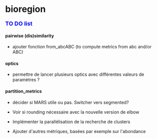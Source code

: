 # bioregion

**<span style="color:blue"><font size="4">TO DO list</span></font>**

#### pairwise (dis)similarity

* ajouter fonction from_abcABC (to compute metrics from abc and/or ABC)

#### optics

* permettre de lancer plusieurs optics avec différentes valeurs de paramètres ?

#### partition_metrics

* décider si MARS utile ou pas. Switcher vers segmented?

* Voir si rounding nécessaire avec la nouvelle version de elbow

* Implémenter la parallélisation de la recherche de clusters 

* Ajouter d'autres métriques, basées par exemple sur l'abondance




